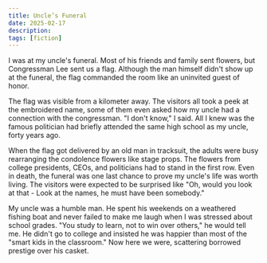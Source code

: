 ```yaml
---
title: Uncle’s Funeral
date: 2025-02-17
description:
tags: [fiction]
---
```


I was at my uncle's funeral. Most of his friends and family sent flowers, but Congressman Lee sent us a flag. Although the man himself didn't show up at the funeral, the flag commanded the room like an uninvited guest of honor.

The flag was visible from a kilometer away. The visitors all took a peek at the embroidered name, some of them even asked how my uncle had a connection with the congressman. "I don't know," I said. All I knew was the famous politician had briefly attended the same high school as my uncle, forty years ago.

When the flag got delivered by an old man in tracksuit, the adults were busy rearranging the condolence flowers like stage props. The flowers from college presidents, CEOs, and politicians had to stand in the first row. Even in death, the funeral was one last chance to prove my uncle's life was worth living. The visitors were expected to be surprised like "Oh, would you look at that - Look at the names, he must have been somebody."

My uncle was a humble man. He spent his weekends on a weathered fishing boat and never failed to make me laugh when I was stressed about school grades. "You study to learn, not to win over others," he would tell me. He didn't go to college and insisted he was happier than most of the "smart kids in the classroom." Now here we were, scattering borrowed prestige over his casket.